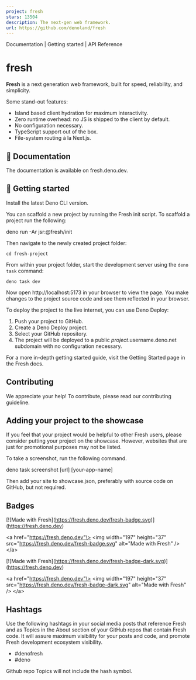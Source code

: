 ```yaml
---
project: fresh
stars: 13504
description: The next-gen web framework.
url: https://github.com/denoland/fresh
---
```


Documentation | Getting started | API Reference

fresh
=====

**Fresh** is a next generation web framework, built for speed, reliability, and simplicity.

Some stand-out features:

-   Island based client hydration for maximum interactivity.
-   Zero runtime overhead: no JS is shipped to the client by default.
-   No configuration necessary.
-   TypeScript support out of the box.
-   File-system routing à la Next.js.

📖 Documentation
----------------

The documentation is available on fresh.deno.dev.

🚀 Getting started
------------------

Install the latest Deno CLI version.

You can scaffold a new project by running the Fresh init script. To scaffold a project run the following:

deno run -Ar jsr:@fresh/init

Then navigate to the newly created project folder:

```
cd fresh-project
```

From within your project folder, start the development server using the `deno task` command:

```
deno task dev
```

Now open http://localhost:5173 in your browser to view the page. You make changes to the project source code and see them reflected in your browser.

To deploy the project to the live internet, you can use Deno Deploy:

1.  Push your project to GitHub.
2.  Create a Deno Deploy project.
3.  Select your GitHub repository.
4.  The project will be deployed to a public $project.$username.deno.net subdomain with no configuration necessary.

For a more in-depth getting started guide, visit the Getting Started page in the Fresh docs.

Contributing
------------

We appreciate your help! To contribute, please read our contributing guideline.

Adding your project to the showcase
-----------------------------------

If you feel that your project would be helpful to other Fresh users, please consider putting your project on the showcase. However, websites that are just for promotional purposes may not be listed.

To take a screenshot, run the following command.

deno task screenshot \[url\] \[your-app-name\]

Then add your site to showcase.json, preferably with source code on GitHub, but not required.

Badges
------

\[!\[Made with Fresh\](https://fresh.deno.dev/fresh-badge.svg)\](https://fresh.deno.dev)

<a href\="https://fresh.deno.dev"\>
  <img
    width\="197"
    height\="37"
    src\="https://fresh.deno.dev/fresh-badge.svg"
    alt\="Made with Fresh"
  />
</a\>

\[!\[Made with Fresh\](https://fresh.deno.dev/fresh-badge-dark.svg)\](https://fresh.deno.dev)

<a href\="https://fresh.deno.dev"\>
  <img
    width\="197"
    height\="37"
    src\="https://fresh.deno.dev/fresh-badge-dark.svg"
    alt\="Made with Fresh"
  />
</a\>

Hashtags
--------

Use the following hashtags in your social media posts that reference Fresh and as Topics in the About section of your GitHub repos that contain Fresh code. It will assure maximum visibility for your posts and code, and promote Fresh development ecosystem visibility.

-   #denofresh
-   #deno

Github repo Topics will not include the hash symbol.
